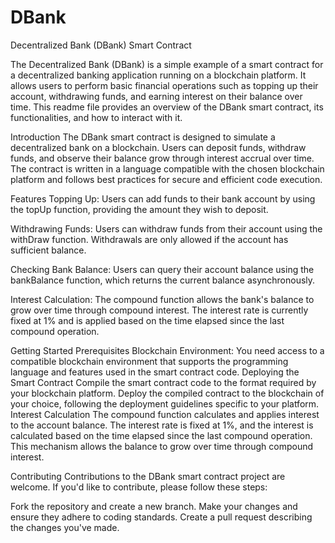 # DBank
Decentralized Bank (DBank) Smart Contract

The Decentralized Bank (DBank) is a simple example of a smart contract for a decentralized banking application running on a blockchain platform. It allows users to perform basic financial operations such as topping up their account, withdrawing funds, and earning interest on their balance over time. This readme file provides an overview of the DBank smart contract, its functionalities, and how to interact with it.

Introduction
The DBank smart contract is designed to simulate a decentralized bank on a blockchain. Users can deposit funds, withdraw funds, and observe their balance grow through interest accrual over time. The contract is written in a language compatible with the chosen blockchain platform and follows best practices for secure and efficient code execution.

Features
Topping Up: Users can add funds to their bank account by using the topUp function, providing the amount they wish to deposit.

Withdrawing Funds: Users can withdraw funds from their account using the withDraw function. Withdrawals are only allowed if the account has sufficient balance.

Checking Bank Balance: Users can query their account balance using the bankBalance function, which returns the current balance asynchronously.

Interest Calculation: The compound function allows the bank's balance to grow over time through compound interest. The interest rate is currently fixed at 1% and is applied based on the time elapsed since the last compound operation.

Getting Started
Prerequisites
Blockchain Environment: You need access to a compatible blockchain environment that supports the programming language and features used in the smart contract code.
Deploying the Smart Contract
Compile the smart contract code to the format required by your blockchain platform.
Deploy the compiled contract to the blockchain of your choice, following the deployment guidelines specific to your platform.
Interest Calculation
The compound function calculates and applies interest to the account balance. The interest rate is fixed at 1%, and the interest is calculated based on the time elapsed since the last compound operation. This mechanism allows the balance to grow over time through compound interest.

Contributing
Contributions to the DBank smart contract project are welcome. If you'd like to contribute, please follow these steps:

Fork the repository and create a new branch.
Make your changes and ensure they adhere to coding standards.
Create a pull request describing the changes you've made.
